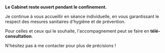 **Le Cabinet reste ouvert pendant le confinement.**

Je continue à vous accueillir en séance individuelle, en vous garantissant le respect des mesures sanitaires d'hygiène et de prévention.

Pour celles et ceux qui le souhaite, l'accompagnement peut se faire en **télé-consultation**.

N'hésitez pas à me contacter pour plus de précisions !

